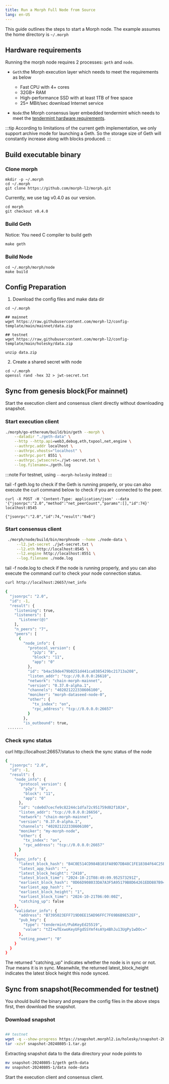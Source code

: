 ```yaml
---
title: Run a Morph Full Node from Source
lang: en-US
---
```


This guide outlines the steps to start a Morph node. The example assumes the home directory is `~/.morph` 

## Hardware requirements

Running the morph node requires 2 processes: `geth` and `node`.  

- `Geth`:the Morph execution layer which needs to meet the requirements as below
  - Fast CPU with 4+ cores
  - 32GB+ RAM
  - High-performance SSD with at least 1TB of free space
  - 25+ MBit/sec download Internet service


- `Node`:the Morph consensus layer embedded tendermint which needs to meet the [tendermint hardware requirements](https://docs.tendermint.com/v0.34/tendermint-core/running-in-production.html#processor-and-memory). 


:::tip
According to limitations of the current geth implementation, we only support archive mode for launching a Geth.  So the storage size of Geth will constantly increase along with blocks produced. 
:::

## Build executable binary

### Clone morph

```
mkdir -p ~/.morph 
cd ~/.morph
git clone https://github.com/morph-l2/morph.git
```

Currently, we use tag v0.4.0 as our version.

```
cd morph
git checkout v0.4.0
```

### Build Geth

Notice: You need C compiler to build geth

```
make geth
```

### Build Node

```
cd ~/.morph/morph/node 
make build
```

## Config Preparation

1. Download the config files and make data dir

```
cd ~/.morph

## mainnet
wget https://raw.githubusercontent.com/morph-l2/config-template/main/mainnet/data.zip

## testnet
wget https://raw.githubusercontent.com/morph-l2/config-template/main/holesky/data.zip

unzip data.zip
```

2. Create a shared secret with node

```
cd ~/.morph
openssl rand -hex 32 > jwt-secret.txt
```

## Sync from genesis block(For mainnet)
Start the execution client and consensus client directly without downloading snapshot.

### Start execution client

```bash title="Script for starting mainnet geth"
./morph/go-ethereum/build/bin/geth --morph \
    --datadir "./geth-data" \
    --http --http.api=web3,debug,eth,txpool,net,engine \
    --authrpc.addr localhost \
    --authrpc.vhosts="localhost" \
    --authrpc.port 8551 \
    --authrpc.jwtsecret=./jwt-secret.txt \
    --log.filename=./geth.log

```

:::note
For testnet, using ```--morph-holesky``` instead
:::

tail -f geth.log to check if the Geth is running properly, or you can also execute the curl command below to check if you are connected to the peer. 

```Shell
curl -X POST -H 'Content-Type: application/json' --data '{"jsonrpc":"2.0","method":"net_peerCount","params":[],"id":74}' localhost:8545

{"jsonrpc":"2.0","id":74,"result":"0x6"}
```

### Start consensus client
```Bash
 ./morph/node/build/bin/morphnode --home ./node-data \
     --l2.jwt-secret ./jwt-secret.txt \
     --l2.eth http://localhost:8545 \
     --l2.engine http://localhost:8551 \
     --log.filename ./node.log 
```

tail -f node.log to check if the node is running properly, and you can also execute the command curl to check your node connection status.

```Bash
curl http://localhost:26657/net_info

{
  "jsonrpc": "2.0",
  "id": -1,
  "result": {
    "listening": true,
    "listeners": [
      "Listener(@)"
    ],
    "n_peers": "7",
    "peers": [
      {
        "node_info": {
          "protocol_version": {
            "p2p": "8",
            "block": "11",
            "app": "0"
          },
          "id": "b4ac59de479b0251d441ca0385429bc21713a208",
          "listen_addr": "tcp://0.0.0.0:26610",
          "network": "chain-morph-mainnet",
          "version": "0.37.0-alpha.1",
          "channels": "402021222338606100",
          "moniker": "morph-dataseed-node-0",
          "other": {
            "tx_index": "on",
            "rpc_address": "tcp://0.0.0.0:26657"
          }
        },
        "is_outbound": true,
 ....... 
 ```

### Check sync status

curl http://localhost:26657/status to check the sync status of the node

```Bash
{
  "jsonrpc": "2.0",
  "id": -1,
  "result": {
    "node_info": {
      "protocol_version": {
        "p2p": "8",
        "block": "11",
        "app": "0"
      },
      "id": "cde0d7cecfe9c82244c1dfa72c951759d02f1024",
      "listen_addr": "tcp://0.0.0.0:26656",
      "network": "chain-morph-mainnet",
      "version": "0.37.0-alpha.1",
      "channels": "402021222338606100",
      "moniker": "my-morph-node",
      "other": {
        "tx_index": "on",
        "rpc_address": "tcp://0.0.0.0:26657"
      }
    },
    "sync_info": {
      "latest_block_hash": "B4C0E514CD984B101FA89D7DB48C1FE18384F64C25E5565F618A5FE2851C42A9",
      "latest_app_hash": "",
      "latest_block_height": "2410",
      "latest_block_time": "2024-10-21T08:49:09.952573291Z",
      "earliest_block_hash": "0D66D908033DA7A3F5A95179B8D64261EDD887B944E59502A1C9EFBC1C9C4EF5",
      "earliest_app_hash": "",
      "earliest_block_height": "1",
      "earliest_block_time": "2024-10-21T06:00:00Z",
      "catching_up": false
    },
    "validator_info": {
      "address": "B7395023EFF719D0EE15AD96FFC7F69B6B9E52EF",
      "pub_key": {
        "type": "tendermint/PubKeyEd25519",
        "value": "tZI+wTExwoKeyUFgdSSYmf4sAYp4BhJu13UgPy1wDOc="
      },
      "voting_power": "0"
    }
  }
}
```

The returned "catching_up" indicates whether the node is in sync or not. *True* means it is in sync. Meanwhile, the returned  latest_block_height indicates the latest block height this node synced.

## Sync from snapshot(Recommended for testnet)

You should build the binary and prepare the config files in the above steps first, then download the snapshot. 

### Download snapshot

```bash

## testnet
wget -q --show-progress https://snapshot.morphl2.io/holesky/snapshot-20240805-1.tar.gz
tar -xzvf snapshot-20240805-1.tar.gz
```

Extracting snapshot data to the data directory your node points to 

```bash
mv snapshot-20240805-1/geth geth-data
mv snapshot-20240805-1/data node-data
```

Start the execution client and consensus client.


